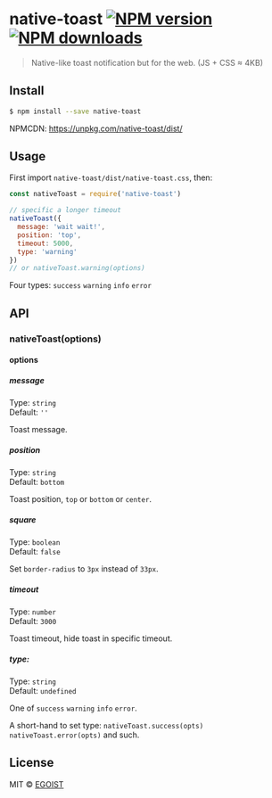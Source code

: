 # native-toast [![NPM version](https://img.shields.io/npm/v/native-toast.svg)](https://npmjs.com/package/native-toast) [![NPM downloads](https://img.shields.io/npm/dm/native-toast.svg)](https://npmjs.com/package/native-toast)

> Native-like toast notification but for the web. (JS + CSS ≈ 4KB)

## Install

```bash
$ npm install --save native-toast
```

NPMCDN: https://unpkg.com/native-toast/dist/

## Usage

First import `native-toast/dist/native-toast.css`, then:

```js
const nativeToast = require('native-toast')

// specific a longer timeout
nativeToast({
  message: 'wait wait!',
  position: 'top',
  timeout: 5000,
  type: 'warning'
})
// or nativeToast.warning(options)
```

Four types: `success` `warning` `info` `error`

## API

### nativeToast(options)

#### options

##### message

Type: `string`<br>
Default: `''`

Toast message.

##### position

Type: `string`<br>
Default: `bottom`

Toast position, `top` or `bottom` or `center`.

##### square

Type: `boolean`<br>
Default: `false`

Set `border-radius` to `3px` instead of `33px`.

##### timeout

Type: `number`<br>
Default: `3000`

Toast timeout, hide toast in specific timeout.

##### type:

Type: `string`<br>
Default: `undefined`

One of `success` `warning` `info` `error`.

A short-hand to set type: `nativeToast.success(opts)` `nativeToast.error(opts)` and such.

## License

MIT © [EGOIST](https://github.com/egoist)
